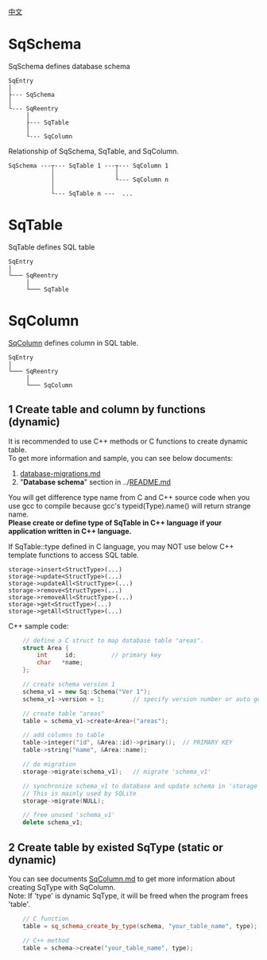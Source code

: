 ﻿[中文](SqSchema.cn.md)

# SqSchema
SqSchema defines database schema

	SqEntry
	│
	├--- SqSchema
	│
	└--- SqReentry
	     │
	     ├--- SqTable
	     │
	     └--- SqColumn

Relationship of SqSchema, SqTable, and SqColumn.

	SqSchema ---┬--- SqTable 1 ---┬--- SqColumn 1
	            │                 │
	            │                 └--- SqColumn n
	            │
	            └--- SqTable n ---  ...

# SqTable
SqTable defines SQL table

	SqEntry
	│
	└─── SqReentry
	     │
	     └─── SqTable

# SqColumn
[SqColumn](SqColumn.md) defines column in SQL table.

	SqEntry
	│
	└─── SqReentry
	     │
	     └─── SqColumn

## 1 Create table and column by functions (dynamic)

It is recommended to use C++ methods or C functions to create dynamic table.  
To get more information and sample, you can see below documents:  
1. [database-migrations.md](database-migrations.md)
2. "**Database schema**" section in ../[README.md](../README.md#database-schema)

You will get difference type name from C and C++ source code when you use gcc to compile because gcc's typeid(Type).name() will return strange name.  
**Please create or define type of SqTable in C++ language if your application written in C++ language.**  
  
If SqTable::type defined in C language, you may NOT use below C++ template functions to access SQL table.

	storage->insert<StructType>(...)
	storage->update<StructType>(...)
	storage->updateAll<StructType>(...)
	storage->remove<StructType>(...)
	storage->removeAll<StructType>(...)
	storage->get<StructType>(...)
	storage->getAll<StructType>(...)

C++ sample code:

```c++
	// define a C struct to map database table "areas".
	struct Area {
		int     id;          // primary key
		char   *name;
	};

	// create schema version 1
	schema_v1 = new Sq::Schema("Ver 1");
	schema_v1->version = 1;        // specify version number or auto generate it

	// create table "areas"
	table = schema_v1->create<Area>("areas");

	// add columns to table
	table->integer("id", &Area::id)->primary();  // PRIMARY KEY
	table->string("name", &Area::name);

	// do migration
	storage->migrate(schema_v1);   // migrate 'schema_v1'

	// synchronize schema_v1 to database and update schema in 'storage'
	// This is mainly used by SQLite
	storage->migrate(NULL);

	// free unused 'schema_v1'
	delete schema_v1;
```

## 2 Create table by existed SqType (static or dynamic)
You can see documents [SqColumn.md](SqColumn.md) to get more information about creating SqType with SqColumn.  
Note: If 'type' is dynamic SqType, it will be freed when the program frees 'table'.

```c++
	// C function
	table = sq_schema_create_by_type(schema, "your_table_name", type);

	// C++ method
	table = schema->create("your_table_name", type);
```
